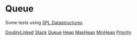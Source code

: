 # Queue

Some tests using [SPL Datastructures](http://php.net/manual/en/spl.datastructures.php).

[DoublyLinked]()
[Stack]()
[Queue]()
[Heap]()
[MaxHeap]()
[MinHeap]()
[Priority]()

